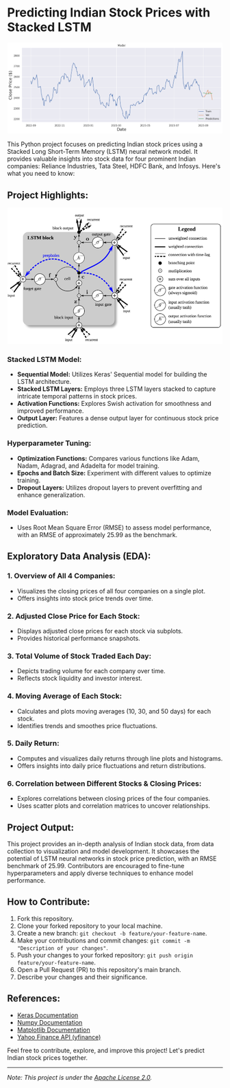 # Predicting Indian Stock Prices with Stacked LSTM

![Alt Text](https://github.com/XAheli/Predicting-Indian-Stocks-Price-with-Stacked-LSTM/raw/main/pred.png)


This Python project focuses on predicting Indian stock prices using a Stacked Long Short-Term Memory (LSTM) neural network model. It provides valuable insights into stock data for four prominent Indian companies: Reliance Industries, Tata Steel, HDFC Bank, and Infosys. Here's what you need to know:

## Project Highlights:

![The LSTM unit has four input weights (from the data to the input and three gates) and four recurrent weights (from the output to the input and the three gates). Peepholes are extra connections between the memory cell and the gates, but they do not increase the performance by much and are often omitted for simplicity. Image by Klaus Greff and colleagues as published in LSTM: A Search Space Odyssey](https://github.com/XAheli/Predicting-Indian-Stocks-Price-with-Stacked-LSTM/blob/main/lstm.png)

### Stacked LSTM Model:
- **Sequential Model:** Utilizes Keras' Sequential model for building the LSTM architecture.
- **Stacked LSTM Layers:** Employs three LSTM layers stacked to capture intricate temporal patterns in stock prices.
- **Activation Functions:** Explores Swish activation for smoothness and improved performance.
- **Output Layer:** Features a dense output layer for continuous stock price prediction.

### Hyperparameter Tuning:
- **Optimization Functions:** Compares various functions like Adam, Nadam, Adagrad, and Adadelta for model training.
- **Epochs and Batch Size:** Experiment with different values to optimize training.
- **Dropout Layers:** Utilizes dropout layers to prevent overfitting and enhance generalization.

### Model Evaluation:
- Uses Root Mean Square Error (RMSE) to assess model performance, with an RMSE of approximately 25.99 as the benchmark.

## Exploratory Data Analysis (EDA):
### 1. Overview of All 4 Companies:
- Visualizes the closing prices of all four companies on a single plot.
- Offers insights into stock price trends over time.

### 2. Adjusted Close Price for Each Stock:
- Displays adjusted close prices for each stock via subplots.
- Provides historical performance snapshots.

### 3. Total Volume of Stock Traded Each Day:
- Depicts trading volume for each company over time.
- Reflects stock liquidity and investor interest.

### 4. Moving Average of Each Stock:
- Calculates and plots moving averages (10, 30, and 50 days) for each stock.
- Identifies trends and smoothes price fluctuations.

### 5. Daily Return:
- Computes and visualizes daily returns through line plots and histograms.
- Offers insights into daily price fluctuations and return distributions.

### 6. Correlation between Different Stocks & Closing Prices:
- Explores correlations between closing prices of the four companies.
- Uses scatter plots and correlation matrices to uncover relationships.

## Project Output:
This project provides an in-depth analysis of Indian stock data, from data collection to visualization and model development. It showcases the potential of LSTM neural networks in stock price prediction, with an RMSE benchmark of 25.99. Contributors are encouraged to fine-tune hyperparameters and apply diverse techniques to enhance model performance.

## How to Contribute:
1. Fork this repository.
2. Clone your forked repository to your local machine.
3. Create a new branch: `git checkout -b feature/your-feature-name`.
4. Make your contributions and commit changes: `git commit -m "Description of your changes"`.
5. Push your changes to your forked repository: `git push origin feature/your-feature-name`.
6. Open a Pull Request (PR) to this repository's main branch.
7. Describe your changes and their significance.

## References:
- [Keras Documentation](https://keras.io/)
- [Numpy Documentation](https://numpy.org/doc/stable/)
- [Matplotlib Documentation](https://matplotlib.org/stable/contents.html)
- [Yahoo Finance API (yfinance)](https://pypi.org/project/yfinance/)

Feel free to contribute, explore, and improve this project! Let's predict Indian stock prices together.

---

*Note: This project is under the [Apache License 2.0](LICENSE).*
